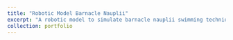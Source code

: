 ```yaml
---
title: "Robotic Model Barnacle Nauplii"
excerpt: "A robotic model to simulate barnacle nauplii swimming techniques for hydrodynamic analysis to investigate the significane of body extensions in barnacle nauplii swimming behavior<br/><img src='/images/NaupliiModel.png' width='300' height='500'>" 
collection: portfolio
---
```


